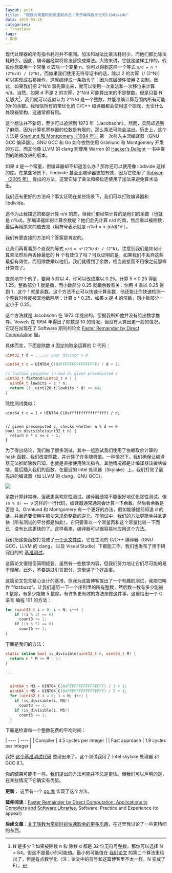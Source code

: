 ```yaml
---
layout: post
title:  "除数为常量时的快速取余法：优于编译器优化和libdivide"
data: 2019-03-28
categories:
- Translate
tags:
- 取余
---
```


现代处理器的所有指令耗时并不相同。加法和减法比乘法耗时少，而他们都比除法耗时少。因此，编译器经常将除法替换成乘法。大致来讲，它就是这样工作的。假设你想要用一个常量 d 去除一个变量 n，你可以得到这样一个等式 `n/d = n * (2^N/d) / (2^N)`。而如果我们使用无符号证书的话，除以 2 的次幂（/ (2^N)）可以实现成右移操作，这就编译成一条指令了：因为底层硬件使用 2 进制。因此，如果我们把 2^N/d 事先算出来，就可以使用一次乘法和一次移位来计算 n/d。当然，如果 d 不是 2 的次幂，2^N/d 可能算出来的不是整数。但是只要 N 足够大[^footnote]，我们就可以近似认为 2^N/d 是一个整数，并能准确计算范围内所有可能的n的余数。我相信所有的带优化的 C/C++ 编译器都会使用这个把戏，无论什么处理器架构，这通常都有用。

这个想法并不新奇，至少可以追溯到 1973 年（Jacobsohn）。然而，实际却遇到了麻烦，因为计算机寄存器的位数是有限的，那么乘法可能会溢出。历史上，这个方法是 [Granlund 和 Montgomery（1994 年）](https://dl.acm.org/citation.cfm?id=178249) 第一次引入主流编译器（GNU GCC 编译器）。GNU GCC 和 Go 如今依然使用 Granlund 和 Montgomery 开发的方式，而其他像 LLVM 的 clang 则使用 Warren 的 [Hacker’s Delight](http://a-fwd.com/asin-com=0321842685&com=daniellemires-20&ca=danilemisblog-20&uk=danilemisblog-21&de=danilemisbl05-21&fr=danilemisbl0e-21&it=danilemisbl02-21&jp=danilemisblog-22&cn=danilemisblog-23&fb=com&sc=w) 一书中提到的略微改进的版本。

如果 d 是一个常量，但编译器却不知道怎么办？那你还可以使用像 libdivide 这样的库。在某些场景下，libdivide 甚至比编译器更加有效，因为它使用了 [Robison （2005 年）](https://www.computer.org/csdl/proceedings/arith/2005/2366/00/23660131-abs.html) 提出的方法，这里它除了乘法和移位还使用了加法来避免算术溢出。

我们还有更好的方法吗？事实证明在某些场景下，我们可以打败编译器和 libdivide。

迄今为止我描述的都是计算 n/d 的商，但我们更经常计算的是他们的余数（也就是 n%d)。那编译器如何计算余数呢？他们会先计算 n/d 的商，然后乘以被除数，最后再用原来的值去减（用符号表示就是 n%d = n-(n/d)*d ）。

我们有更直接的方法吗？答案是肯定的。

让我们再看看那个直观的等式 `n/d = n*(2^N/d) / (2^N)`。注意到我们是如何计算乘法然后再丢掉最低的 N 个有效位了吗？可以证明的是，如果我们不丢弃这些最低有效位，而用除数乘以他们，我们就得到了余数，相当直接而不用像之前那样计算商了。

直观地举个例子。要用 5 除以 4，你可以改成乘以 0.25。计算 5 * 0.25 得到 1.25。整数部分 1 就是商，而小数部分 0.25 就跟余数有关：你用 4 乘以 0.25 得到 1，这个 1 就是余数。这个方法不止可以快速计算余数，他还能让你快速检测一个整数时候能被其他数除尽：计算 x * 0.25，如果 x 是 4 的倍数，则小数部分一定小于 0.25。

这个方法就是 Jacobsohn 在 1973 年提出的。但据我所知他并没有给出数学推导。Vowels 在 1994 年得出了除数是 10 的情况，但没有人算出更一般的情况。它现在出现在了 Software 期刊的论文 [Faster Remainder by Direct Computation](https://arxiv.org/abs/1902.01961) 里。

具体而言，下面是除数 d 固定的取余运算的 C 代码：


``` c
uint32_t d = ...;// your divisor > 0

uint64_t c = UINT64_C(0xFFFFFFFFFFFFFFFF) / d + 1;

// fastmod computes (n mod d) given precomputed c
uint32_t fastmod(uint32_t n ) {
  uint64_t lowbits = c * n;
  return ((__uint128_t)lowbits * d) >> 64; 
}
```

除性测试类似：

```
uint64_t c = 1 + UINT64_C(0xffffffffffffffff) / d;


// given precomputed c, checks whether n % d == 0
bool is_divisible(uint32_t n) {
  return n * c <= c - 1; 
}
```

为了得出结论，我们做了很多测试，其中一组测试我们使用了依赖取余计算的 hash 函数。我们改变除数，并计算了许多随机值。一种情况下，我们确保让编译器无法推断除数已知，也就是直接使用除法指令。其他情况都是让编译器该做啥做啥，最后插入我们的函数。在最近的 Intel 处理器（Skylake）上，我们打败了最先进的编译器（如 LLVM 的 clang，GNU GCC）。

![](https://lemire.me/blog/wp-content/uploads/2019/02/hashbenches-skylake-clang.png)

余数计算非常棒，但我更喜欢除性测试。编译器通常不能很好地优化除性测试。像 `(n % d) == 0` 这样的一行代码，编译器通常通常会计算一下余数，然后看余数是否是 0。Granlund 和 Montgomery 有一个更好的办法，假如能够提前知道 d 的话，并且还要使用牛顿法来求奇整数的逆元。在测试中，我们的方法更简单并且更快（所有测试的平台都是如此）。它只要乘以一个常量再和这个常量比较一下而已：没有比这更快的了。这样看来，编译器可以很容易地应用这个方法。


我们把这些函数打包成了[一个头文件库](https://github.com/lemire/fastmod)，它在主流的 C/C++ 编译器（GNU GCC，LLVM 的 clang， 以及 Visual Studio）下都能工作。我们也发布了用于研究目的的 [基准测试](https://github.com/lemire/constantdivisionbenchmarks)。

这篇论文很短但简明扼要。虽然有一些数学内容，但我们努力地让它们尽可能的易于理解。此外，不要跳过引言部分，这里讲了个好故事。

这篇论文包含精心设计的基准，但我为这篇博客提出了一个有趣的测试，我把它叫作 "fizzbuzz"。让我们遍历一下一个序列里的所有整数，然后数一数有多少能被 3 整除，有多少能被 5 整除。有许多更有效的方法来做这件事，这里给出一个 C 语言 编程 101 的方法：

``` c
for (uint32_t i = 0; i < N; i++) {
    if ((i % 3) == 0)
      count3 += 1;
    if ((i % 5) == 0)
      count5 += 1;
}
```

下面是我们的方法：

``` c
static inline bool is_divisible(uint32_t n, uint64_t M) {
  return n * M <= M - 1;
}

...


  uint64_t M3 = UINT64_C(0xFFFFFFFFFFFFFFFF) / 3 + 1;
  uint64_t M5 = UINT64_C(0xFFFFFFFFFFFFFFFF) / 5 + 1;
  for (uint32_t i = 0; i < N; i++) {
    if (is_divisible(i, M3))
      count3 += 1;
    if (is_divisible(i, M5))
      count5 += 1;
  }
```

下面是检查每一个整数花费的平均时间：

| ---- | ---- |
| Compiler | 4.5 cycles per integer |
| Fast approach	| 1.9 cycles per integer |


我把 [这个基准测试代码](https://github.com/lemire/Code-used-on-Daniel-Lemire-s-blog/tree/master/2019/02/08) 整理出来了。这个测试我用了 Intel skylake 处理器 和 GCC 8.1。

你的结果可能不一样。我们提出的方法可能并不总是更快。但我们可以声明的是，在某些情况下它确实有优势。

**更新**： 这里有一个 [go 库](https://github.com/bmkessler/fastdiv) 实现了这个方法。

**延伸阅读**：[Faster Remainder by Direct Computation: Applications to Compilers and Software Libraries](https://arxiv.org/abs/1902.01961), Software: Practice and Experience (to appear)

**后续文章**：[关于除数为常量时的快速取余的更多乐趣](https://lemire.me/blog/2019/02/20/more-fun-with-fast-remainders-when-the-divisor-is-a-constant/)，在这里我讨论了一些更精细的东西。

[^footnote]: N 是多少？如果被除数 n 和 除数 d 都是 32 位无符号整数，那你可以选择 N = 64。但这不是最小的可能值。最小的可能值在 [我们论文](https://arxiv.org/abs/1902.01961) 的第二个算法里给出了，但是有点数学化（注：论文中的符号和这篇博客里不太一样，N 变成了 F）。

